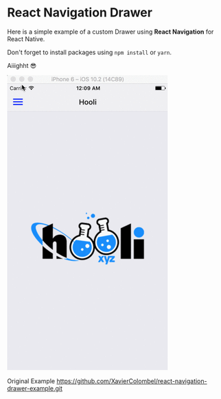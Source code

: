 # React Navigation Drawer

Here is a simple example of a custom Drawer using **React Navigation** for React Native.

Don't forget to install packages using `npm install` or `yarn`.

Aiiighht 😎

![Drawer](./src/assets/drawerMenu.gif)

Original Example
https://github.com/XavierColombel/react-navigation-drawer-example.git
